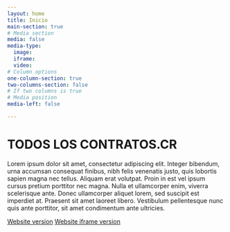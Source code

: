 ```yaml
---
layout: home
title: Inicio
main-section: true
# Media section
media: false
media-type:
  image:
  iframe:
  video:
# Column options
one-column-section: true
two-columns-section: false
# If two columns is true
# Media position
media-left: false

---
```


# TODOS LOS CONTRATOS.CR

Lorem ipsum dolor sit amet, consectetur adipiscing elit. Integer bibendum, urna accumsan consequat finibus, nibh felis venenatis justo, quis lobortis sapien magna nec tellus. Aliquam erat volutpat. Proin in est vel ipsum cursus pretium porttitor nec magna. Nulla et ullamcorper enim, viverra scelerisque ante. Donec ullamcorper aliquet lorem, sed suscipit est imperdiet at. Praesent sit amet laoreet libero. Vestibulum pellentesque nunc quis ante porttitor, sit amet condimentum ante ultricies.

[Website version](https://towerbuilder.poderlatam.org/)
[Website iframe version](https://towerbuilder.poderlatam.org/?iframe)
